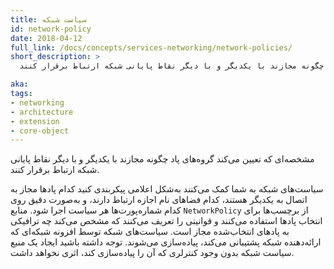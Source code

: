 ```yaml
---
title: سیاست شبکه
id: network-policy
date: 2018-04-12
full_link: /docs/concepts/services-networking/network-policies/
short_description: >
  مشخصه‌ای که تعیین می‌کند گروه‌های پاد چگونه مجازند با یکدیگر و با دیگر نقاط پایانی شبکه ارتباط برقرار کنند.

aka: 
tags:
- networking
- architecture
- extension
- core-object
---
```

 مشخصه‌ای که تعیین می‌کند گروه‌های پاد چگونه مجازند با یکدیگر و با دیگر نقاط پایانی شبکه ارتباط برقرار کنند.

<!--more--> 

سیاست‌های شبکه به شما کمک می‌کنند به‌شکل اعلامی پیکربندی کنید کدام پادها مجاز به اتصال به یکدیگر هستند، کدام فضاهای نام اجازه ارتباط دارند، و به‌صورت دقیق روی کدام شماره‌پورت‌ها هر سیاست اجرا شود. منابع `NetworkPolicy` از برچسب‌ها برای انتخاب پادها استفاده می‌کنند و قوانینی را تعریف می‌کنند که مشخص می‌کند چه ترافیکی به پادهای انتخاب‌شده مجاز است. سیاست‌های شبکه توسط افزونه شبکه‌ای که ارائه‌دهنده شبکه پشتیبانی می‌کند، پیاده‌سازی می‌شوند. توجه داشته باشید ایجاد یک منبع سیاست شبکه بدون وجود کنترلری که آن را پیاده‌سازی کند، اثری نخواهد داشت.

